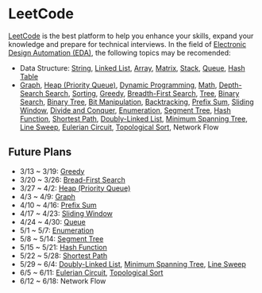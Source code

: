 # LeetCode

[LeetCode](https://leetcode.com/explore/) is the best platform to help you enhance your skills, expand your knowledge and prepare for technical interviews. In the field of [Electronic Design Automation (EDA)](https://en.wikipedia.org/wiki/Electronic_design_automation), the following topics may be recomended:  
* Data Structure: [String](https://leetcode.com/tag/string/), 
[Linked List](https://leetcode.com/tag/linked-list/), 
[Array](https://leetcode.com/tag/array/), 
[Matrix](https://leetcode.com/tag/matrix/), 
[Stack](https://leetcode.com/tag/stack/), 
[Queue](https://leetcode.com/tag/queue/), 
[Hash Table](https://leetcode.com/tag/hash-table/)
* [Graph](https://leetcode.com/tag/graph/), 
[Heap (Priority Queue)](https://leetcode.com/tag/heap-priority-queue/), 
[Dynamic Programming](https://leetcode.com/tag/dynamic-programming/), 
[Math](https://leetcode.com/tag/math/), 
[Depth-Search Search](https://leetcode.com/tag/depth-first-search/), 
[Sorting](https://leetcode.com/tag/sorting/), 
[Greedy](https://leetcode.com/tag/greedy/), 
[Breadth-First Search](https://leetcode.com/tag/breadth-first-search/), 
[Tree](https://leetcode.com/tag/tree/), 
[Binary Search](https://leetcode.com/tag/binary-search/), 
[Binary Tree](https://leetcode.com/tag/binary-tree/), 
[Bit Manipulation](https://leetcode.com/tag/bit-manipulation/), 
[Backtracking](https://leetcode.com/tag/backtracking/), 
[Prefix Sum](https://leetcode.com/tag/prefix-sum/), 
[Sliding Window](https://leetcode.com/tag/sliding-window/), 
[Divide and Conquer](https://leetcode.com/tag/divide-and-conquer/), 
[Enumeration](https://leetcode.com/tag/enumeration/), 
[Segment Tree](https://leetcode.com/tag/segment-tree/), 
[Hash Function](https://leetcode.com/tag/hash-function/), 
[Shortest Path](https://leetcode.com/tag/shortest-path/), 
[Doubly-Linked List](https://leetcode.com/tag/doubly-linked-list/), 
[Minimum Spanning Tree](https://leetcode.com/tag/minimum-spanning-tree/), 
[Line Sweep](https://leetcode.com/tag/line-sweep/), 
[Eulerian Circuit](https://leetcode.com/tag/eulerian-circuit/), 
[Topological Sort](https://leetcode.com/tag/topological-sort/), 
Network Flow

## Future Plans
* 3/13 ~ 3/19: [Greedy](https://leetcode.com/tag/greedy/)
* 3/20 ~ 3/26: [Bread-First Search](https://leetcode.com/tag/breadth-first-search/)
* 3/27 ~ 4/2: [Heap (Priority Queue)](https://leetcode.com/tag/heap-priority-queue/)
* 4/3 ~ 4/9: [Graph](https://leetcode.com/tag/graph/)
* 4/10 ~ 4/16: [Prefix Sum](https://leetcode.com/tag/prefix-sum/)
* 4/17 ~ 4/23: [Sliding Window](https://leetcode.com/tag/sliding-window/)
* 4/24 ~ 4/30: [Queue](https://leetcode.com/tag/queue/)
* 5/1 ~ 5/7: [Enumeration](https://leetcode.com/tag/enumeration/)
* 5/8 ~ 5/14: [Segment Tree](https://leetcode.com/tag/segment-tree/)
* 5/15 ~ 5/21: [Hash Function](https://leetcode.com/tag/hash-function/)
* 5/22 ~ 5/28: [Shortest Path](https://leetcode.com/tag/shortest-path/)
* 5/29 ~ 6/4: [Doubly-Linked List](https://leetcode.com/tag/doubly-linked-list/), [Minimum Spanning Tree](https://leetcode.com/tag/minimum-spanning-tree/), [Line Sweep](https://leetcode.com/tag/line-sweep/)
* 6/5 ~ 6/11: [Eulerian Circuit](https://leetcode.com/tag/eulerian-circuit/), [Topological Sort](https://leetcode.com/tag/topological-sort/)
* 6/12 ~ 6/18: Network Flow
